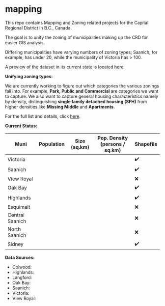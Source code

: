 # mapping
This repo contains Mapping and Zoning related projects for the Capital Regional District in B.C., Canada.

The goal is to unify the zoning of municipalities making up the CRD for easier GIS analysis.

Differing municipalities have varying numbers of zoning types; Saanich, for example, has under 20, while the municipality of Victoria has > 100.

A preview of the dataset in its current state is located [here](https://housesforliving.github.io/mapping/).

**Unifying zoning types:**
  
  We are currently working to figure out which categories the various zonings fall into. For example, **Park, Public and Commercial** are categories we want to capture. We also want to capture general housing characteristics namely by density, distinguishing **single family detached housing (SFH)** from higher densities like **Missing Middle** and **Apartments**.

For the full list and details, click [here](https://github.com/housesforliving/mapping/blob/main/Instructions_Details.md).

**Current Status:**

| Muni | Population | Size (sq.km) | Pop. Density (persons / sq.km)| Shapefile | 
| ---- | ---------- | ------------ | ------------------------------| --------- |
| Victoria |  | | |:heavy_check_mark:
| Saanich | | | |:heavy_check_mark:
| View Royal | | | | :x:
| Oak Bay | | | | :heavy_check_mark:
| Highlands | | | | :heavy_check_mark:
| Esquimalt || | | :x:
| Central Saanich || | | :x:
| North Saanich || | | :x:
| Sidney | | | | :heavy_check_mark:

**Data Sources:**

* Colwood:
* Highlands:
* Langford:
* Oak Bay:
* Saanich:
* Victoria: 
* View Royal:
